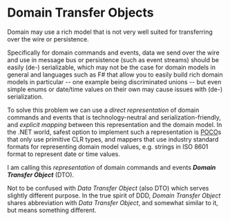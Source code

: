 # Domain Transfer Objects

Domain may use a rich model that is not very well suited for transferring over
the wire or persistence.

Specifically for domain commands and events, data we send over the wire and
use in message bus or persistence (such as event streams) should be easily
(de-) serializable, which may not be the case for domain models in general
and languages such as F# that allow you to easily build rich domain models in
particular -- one example being discriminated unions -- but even simple enums
or date/time values on their own may cause issues with (de-) serialization.

To solve this problem we can use a *direct representation* of domain commands
and events that is technology-neutral and serialization-friendly, and *explicit
mapping* between this representation and the domain model. In the .NET world,
safest option to implement such a representation is
[POCO](https://en.wikipedia.org/wiki/Plain_old_CLR_object)s that only use
primitive CLR types, and mappers that use industry standard formats for
representing domain model values, e.g. strings in ISO 8601 format to represent
date or time values.

I am calling this *representation* of domain commands and events
***Domain Transfer Object*** (DTO).

Not to be confused with *Data Transfer Object* (also DTO) which serves slightly
different purpose. In the true spirit of DDD, *Domain Transfer Object* shares
abbreviation with *Data Transfer Object*, and somewhat similar to it, but means
something different.
